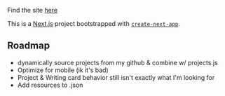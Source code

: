 Find the site [here](https://collett.land)

This is a [Next.js](https://nextjs.org) project bootstrapped with [`create-next-app`](https://nextjs.org/docs/app/api-reference/cli/create-next-app).

## Roadmap

- dynamically source projects from my github & combine w/ projects.js
- Optimize for mobile (ik it's bad)
- Project & Writing card behavior still isn't exactly what I'm looking for
- Add resources to .json
